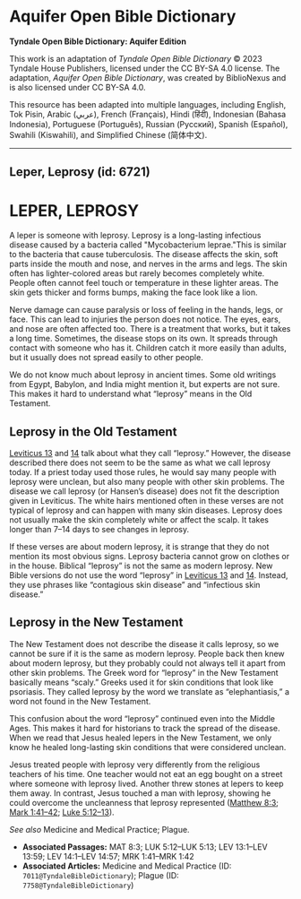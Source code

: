 # Aquifer Open Bible Dictionary

**Tyndale Open Bible Dictionary: Aquifer Edition**

This work is an adaptation of *Tyndale Open Bible Dictionary* © 2023 Tyndale House Publishers, licensed under the CC BY\-SA 4\.0 license. The adaptation, *Aquifer Open Bible Dictionary*, was created by BiblioNexus and is also licensed under CC BY\-SA 4\.0\.

This resource has been adapted into multiple languages, including English, Tok Pisin, Arabic (عربي), French (Français), Hindi (हिंदी), Indonesian (Bahasa Indonesia), Portuguese (Português), Russian (Русский), Spanish (Español), Swahili (Kiswahili), and Simplified Chinese (简体中文).



--------------------------------

## Leper, Leprosy (id: 6721)

LEPER, LEPROSY
==============

A leper is someone with leprosy. Leprosy is a long\-lasting infectious disease caused by a bacteria called "Mycobacterium leprae."This is similar to the bacteria that cause tuberculosis. The disease affects the skin, soft parts inside the mouth and nose, and nerves in the arms and legs. The skin often has lighter\-colored areas but rarely becomes completely white. People often cannot feel touch or temperature in these lighter areas. The skin gets thicker and forms bumps, making the face look like a lion.

Nerve damage can cause paralysis or loss of feeling in the hands, legs, or face. This can lead to injuries the person does not notice. The eyes, ears, and nose are often affected too. There is a treatment that works, but it takes a long time. Sometimes, the disease stops on its own. It spreads through contact with someone who has it. Children catch it more easily than adults, but it usually does not spread easily to other people.

We do not know much about leprosy in ancient times. Some old writings from Egypt, Babylon, and India might mention it, but experts are not sure. This makes it hard to understand what “leprosy” means in the Old Testament. 

Leprosy in the Old Testament
----------------------------

[Leviticus 13](https://ref.ly/Lev13:1-Lev13:59) and [14](https://ref.ly/Lev14:1-Lev14:57) talk about what they call “leprosy.” However, the disease described there does not seem to be the same as what we call leprosy today. If a priest today used those rules, he would say many people with leprosy were unclean, but also many people with other skin problems. The disease we call leprosy (or Hansen’s disease) does not fit the description given in Leviticus. The white hairs mentioned often in these verses are not typical of leprosy and can happen with many skin diseases. Leprosy does not usually make the skin completely white or affect the scalp. It takes longer than 7–14 days to see changes in leprosy. 

If these verses are about modern leprosy, it is strange that they do not mention its most obvious signs. Leprosy bacteria cannot grow on clothes or in the house. Biblical “leprosy” is not the same as modern leprosy. New Bible versions do not use the word “leprosy” in [Leviticus 13](https://ref.ly/Lev13:1-Lev13:59) and [14](https://ref.ly/Lev14:1-Lev14:57). Instead, they use phrases like “contagious skin disease” and “infectious skin disease.” 

Leprosy in the New Testament
----------------------------

The New Testament does not describe the disease it calls leprosy, so we cannot be sure if it is the same as modern leprosy. People back then knew about modern leprosy, but they probably could not always tell it apart from other skin problems. The Greek word for “leprosy” in the New Testament basically means “scaly.” Greeks used it for skin conditions that look like psoriasis. They called leprosy by the word we translate as “elephantiasis,” a word not found in the New Testament.

This confusion about the word “leprosy” continued even into the Middle Ages. This makes it hard for historians to track the spread of the disease. When we read that Jesus healed lepers in the New Testament, we only know he healed long\-lasting skin conditions that were considered unclean. 

Jesus treated people with leprosy very differently from the religious teachers of his time. One teacher would not eat an egg bought on a street where someone with leprosy lived. Another threw stones at lepers to keep them away. In contrast, Jesus touched a man with leprosy, showing he could overcome the uncleanness that leprosy represented ([Matthew 8:3](https://ref.ly/Matt8:3); [Mark 1:41–42](https://ref.ly/Mark1:41-Mark1:42); [Luke 5:12–13](https://ref.ly/Luke5:12-Luke5:13)).

*See also* Medicine and Medical Practice; Plague.

* **Associated Passages:** MAT 8:3; LUK 5:12–LUK 5:13; LEV 13:1–LEV 13:59; LEV 14:1–LEV 14:57; MRK 1:41–MRK 1:42
* **Associated Articles:** Medicine and Medical Practice (ID: `7011@TyndaleBibleDictionary`); Plague (ID: `7758@TyndaleBibleDictionary`)

